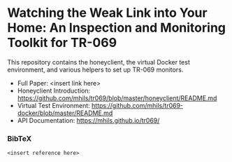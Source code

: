 # Watching the Weak Link into Your Home: An Inspection and Monitoring Toolkit for TR-069

This repository contains the honeyclient, the virtual Docker test environment, and various helpers to set up 
TR-069 monitors.

 - Full Paper: \<insert link here>
 - Honeyclient Introduction: https://github.com/mhils/tr069/blob/master/honeyclient/README.md
 - Virtual Test Environment: https://github.com/mhils/tr069-docker/blob/master/README.md
 - API Documentation: https://mhils.github.io/tr069/
 
 ### BibTeX
 
```
<insert reference here>
```